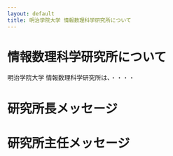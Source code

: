 ```yaml
---
layout: default
title: 明治学院大学 情報数理科学研究所について
---
```


# 情報数理科学研究所について

明治学院大学 情報数理科学研究所は、・・・・


# 研究所長メッセージ

# 研究所主任メッセージ
